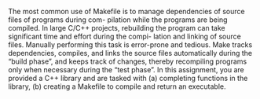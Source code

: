 The most common use of Makefile is to manage dependencies of source files of programs during com-
pilation while the programs are being compiled.
In large C/C++ projects, rebuilding the program can take significant time and effort during the compi-
lation and linking of source files. Manually performing this task is error-prone and tedious. Make tracks
dependencies, compiles, and links the source files automatically during the “build phase”, and keeps
track of changes, thereby recompiling programs only when necessary during the “test phase”.
In this assignment, you are provided a C++ library and are tasked with
      (a) completing functions in the library,
      (b) creating a Makefile to compile and return an executable.
